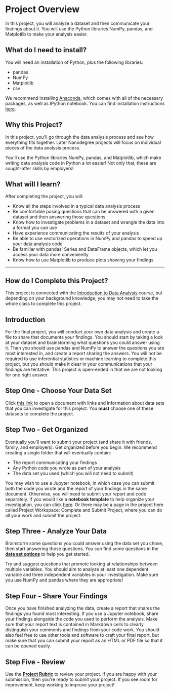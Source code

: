 # Project Overview

In this project, you will analyze a dataset and then communicate your findings about it. You will use the Python libraries NumPy, pandas, and Matplotlib to make your analysis easier.


## What do I need to install?

You will need an installation of Python, plus the following libraries:

* pandas  
* NumPy  
* Matplotlib  
* csv  

We recommend installing [Anaconda](https://www.continuum.io/downloads), which comes with all of the necessary packages, as well as IPython notebook. You can find installation instructions [here](https://classroom.udacity.com/nanodegrees/nd002/parts/6f1ba175-1429-48e9-ab26-44d08ab21e7e/modules/77a69f88-993e-4b5e-8576-a135209e29bf/lessons/92d97f3a-1b71-4ba6-a42f-e5d1cc4215f9/concepts/a0eb502e-5774-4be5-b895-3af7121a2bb7?contentVersion=10.0.0&contentLocale=en-us).


## Why this Project?

In this project, you'll go through the data analysis process and see how everything fits together. Later Nanodegree projects will focus on individual pieces of the data analysis process.

You'll use the Python libraries NumPy, pandas, and Matplotlib, which make writing data analysis code in Python a lot easier! Not only that, these are sought-after skills by employers!


## What will I learn?

After completing the project, you will:  
* Know all the steps involved in a typical data analysis process  
* Be comfortable posing questions that can be answered with a given dataset and then answering those questions  
* Know how to investigate problems in a dataset and wrangle the data into a format you can use  
* Have experience communicating the results of your analysis  
* Be able to use vectorized operations in NumPy and pandas to speed up your data analysis code  
* Be familiar with pandas' Series and DataFrame objects, which let you access your data more conveniently  
* Know how to use Matplotlib to produce plots showing your findings

---

##  How do I Complete this Project?

This project is connected with the [Introduction to Data Analysis](https://classroom.udacity.com/courses/ud170) course, but depending on your background knowledge, you may not need to take the whole class to complete this project.


## Introduction

For the final project, you will conduct your own data analysis and create a file to share that documents your findings. You should start by taking a look at your dataset and brainstorming what questions you could answer using it. Then you should use pandas and NumPy to answer the questions you are most interested in, and create a report sharing the answers. You will not be required to use inferential statistics or machine learning to complete this project, but you should make it clear in your communications that your findings are tentative. This project is open-ended in that we are not looking for one right answer.


## Step One - Choose Your Data Set

Click [this link](https://docs.google.com/document/d/e/2PACX-1vTlVmknRRnfy_4eTrjw5hYGaiQim5ctr9naaRd4V9du2B5bxpd8FEH3KtDgp8qVekw7Cj1GLk1IXdZi/pub?embedded=True) to open a document with links and information about data sets that you can investigate for this project. You **must** choose one of these datasets to complete the project.


## Step Two - Get Organized

Eventually you’ll want to submit your project (and share it with friends, family, and employers). Get organized before you begin. We recommend creating a single folder that will eventually contain:  
* The report communicating your findings
* Any Python code you wrote as part of your analysis
* The data set you used (which you will not need to submit)

You may wish to use a Jupyter notebook, in which case you can submit both the code you wrote and the report of your findings in the same document. Otherwise, you will need to submit your report and code separately. If you would like a **notebook template** to help organize your investigation, you can click [here](https://s3.amazonaws.com/video.udacity-data.com/topher/2018/April/5ac7a08a_investigate-a-dataset-template.ipynb/investigate-a-dataset-template.ipynb.zip). Or there may be a page in the project here called Project Workspace: Complete and Submit Project, where you can do all your work and submit the project.


## Step Three - Analyze Your Data

Brainstorm some questions you could answer using the data set you chose, then start answering those questions. You can find some questions in the **[data set options](https://docs.google.com/document/d/e/2PACX-1vTlVmknRRnfy_4eTrjw5hYGaiQim5ctr9naaRd4V9du2B5bxpd8FEH3KtDgp8qVekw7Cj1GLk1IXdZi/pub?embedded=True)** to help you get started.

Try and suggest questions that promote looking at relationships between multiple variables. You should aim to analyze at least one dependent variable and three independent variables in your investigation. Make sure you use NumPy and pandas where they are appropriate!


## Step Four - Share Your Findings

Once you have finished analyzing the data, create a report that shares the findings you found most interesting. If you use a Jupyter notebook, share your findings alongside the code you used to perform the analysis. Make sure that your report text is contained in Markdown cells to clearly distinguish your comments and findings from your code work. You should also feel free to use other tools and software to craft your final report, but make sure that you can submit your report as an HTML or PDF file so that it can be opened easily.


## Step Five - Review

Use the **[Project Rubric](https://review.udacity.com/#!/projects/3176718735/rubric)** to review your project. If you are happy with your submission, then you're ready to submit your project. If you see room for improvement, keep working to improve your project!
